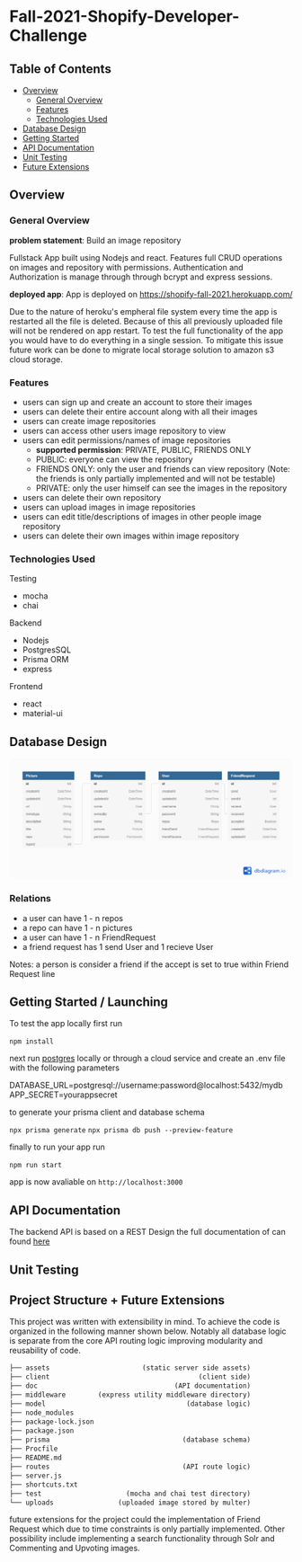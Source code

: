 # Fall-2021-Shopify-Developer-Challenge

## Table of Contents

- [Overview](#overview)
  - [General Overview](#general)
  - [Features](#features)
  - [Technologies Used](#technologies)
- [Database Design](#database)
- [Getting Started](#start)
- [API Documentation](#api)
- [Unit Testing](#testing)
- [Future Extensions](#future)

## <a name="overview"></a> Overview 
### <a name="general"></a>  General Overview
__problem statement__:  Build an image repository

Fullstack App built using Nodejs and react.
Features full CRUD operations on images and repository with permissions. Authentication and Authorization is manage through through bcrypt and express sessions.

__deployed app__: App is deployed on https://shopify-fall-2021.herokuapp.com/

Due to the nature of heroku's empheral file system every time the app is restarted all the file is deleted. Because of this all previously uploaded file will not be rendered on app restart. To test the full functionality of the app you would have to do everything in a single session. To mitigate this issue future work can be done to migrate local storage solution to amazon s3 cloud storage.



### <a name="features"></a> Features
- users can sign up and create an account to store their images
- users can delete their entire account along with all their images
- users can create image repositories
- users can access other users image repository to view
- users can edit permissions/names of image repositories
  - __supported permission__: PRIVATE, PUBLIC, FRIENDS ONLY
  - PUBLIC: everyone can view the repository
  - FRIENDS ONLY: only the user and friends can view repository (Note: the friends is only partially implemented and will not be testable)
  - PRIVATE: only the user himself can see the images in the repository
- users can delete their own repository 
- users can upload images in image repositories
- users can edit title/descriptions of images in other people image repository
- users can delete their own images within image repository

### <a name="technologies"></a> Technologies Used

Testing 
 - mocha
 - chai

Backend
 - Nodejs
 - PostgresSQL
 - Prisma ORM
 - express

Frontend
 - react
 - material-ui


## <a name="database"></a> Database Design
<img src="assets/dbdiagram.png"/>


### Relations
- a user can have 1 - n repos
- a repo can have 1 - n pictures 
- a user can have 1 - n FriendRequest 
- a friend request has 1 send User and 1 recieve User


Notes: a person is consider a friend if the accept is set to true within Friend Request line


## <a name="start"></a> Getting Started / Launching

To test the app locally first run 

`npm install`

next run [postgres](https://www.postgresql.org/) locally or through a cloud service and create an .env file with the following parameters

DATABASE_URL=postgresql://username:password@localhost:5432/mydb
APP_SECRET=yourappsecret

to generate your prisma client and database schema

`npx prisma generate`
`npx prisma db push --preview-feature`

finally to run your app run

`npm run start`

app is now avaliable on `http://localhost:3000`


## <a name="api"></a> API Documentation

The backend API is based on a REST Design the full documentation of can found [here](https://github.com/PeterChou1/Fall-2021-Shopify-Developer-Challenge/tree/main/doc)

## <a name="testing"></a> Unit Testing 

## <a name="future"></a> Project Structure + Future Extensions

This project was written with extensibility in mind. To achieve the code is organized in the following manner shown below. Notably all database logic is separate from the core API routing logic improving modularity and reusability of code.
```
├── assets                       (static server side assets)
├── client                                     (client side)
├── doc                                  (API documentation)
├── middleware        (express utility middleware directory)
├── model                                   (database logic)
├── node_modules
├── package-lock.json
├── package.json
├── prisma                                 (database schema)
├── Procfile
├── README.md
├── routes                                 (API route logic)
├── server.js
├── shortcuts.txt
├── test                     (mocha and chai test directory)
└── uploads                (uploaded image stored by multer)
```

future extensions for the project could the implementation of Friend Request which due to time constraints is only partially implemented. Other possibility include implementing a search functionality through Solr and Commenting and Upvoting images.


